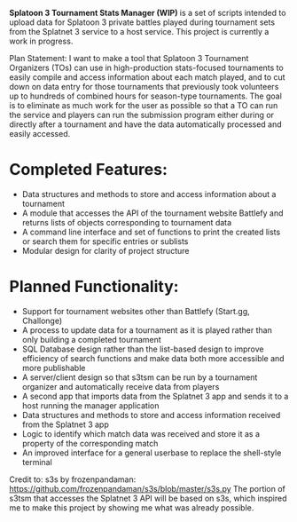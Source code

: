 **Splatoon 3 Tournament Stats Manager (WIP)** is a set of scripts intended to upload data for Splatoon 3 private battles played during tournament sets from the Splatnet 3 service to a host service.
This project is currently a work in progress. 

Plan Statement: I want to make a tool that Splatoon 3 Tournament Organizers (TOs) can use in high-production stats-focused tournaments to easily compile and access information about each match played, and to cut down on data entry for those tournaments that previously took volunteers up to hundreds of combined hours for season-type tournaments. 
The goal is to eliminate as much work for the user as possible so that a TO can run the service and players can run the submission program either during or directly after a tournament and have the data automatically processed and easily accessed. 

# Completed Features: 
- Data structures and methods to store and access information about a tournament
- A module that accesses the API of the tournament website Battlefy and returns lists of objects corresponding to tournament data
- A command line interface and set of functions to print the created lists or search them for specific entries or sublists
- Modular design for clarity of project structure

# Planned Functionality: 
- Support for tournament websites other than Battlefy (Start.gg, Challonge)
- A process to update data for a tournament as it is played rather than only building a completed tournament
- SQL Database design rather than the list-based design to improve efficiency of search functions and make data both more accessible and more publishable
- A server/client design so that s3tsm can be run by a tournament organizer and automatically receive data from players
- A second app that imports data from the Splatnet 3 app and sends it to a host running the manager application
- Data structures and methods to store and access information received from the Splatnet 3 app
- Logic to identify which match data was received and store it as a property of the corresponding match
- An improved interface for a general userbase to replace the shell-style terminal

Credit to: 
s3s by frozenpandaman: https://github.com/frozenpandaman/s3s/blob/master/s3s.py
The portion of s3tsm that accesses the Splatnet 3 API will be based on s3s, which inspired me to make this project by showing me what was already possible.
